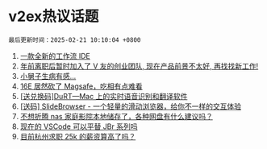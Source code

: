 # v2ex热议话题

`最后更新时间：2025-02-21 10:10:04 +0800`

1. [一款全新的工作流 IDE](https://www.v2ex.com/t/1112879)
1. [年前离职后暂时加入了 V 友的创业团队, 现在产品前景不太好, 再找找新工作!](https://www.v2ex.com/t/1112917)
1. [小舅子生病有感...](https://www.v2ex.com/t/1112859)
1. [16E 居然砍了 Magsafe，吃相有点难看](https://www.v2ex.com/t/1112855)
1. [[送兑换码]DuRT—Mac 上的实时语音识别和翻译软件](https://www.v2ex.com/t/1112884)
1. [[送码] SlideBrowser - 一个轻量的滑动浏览器，给你不一样的交互体验](https://www.v2ex.com/t/1113107)
1. [不想折腾 nas 家庭影院本地储存了，各种网盘有什么建议吗？](https://www.v2ex.com/t/1112838)
1. [现在的 VSCode 可以平替 JBr 系列吗](https://www.v2ex.com/t/1113020)
1. [目前杭州求职 25k 的薪资算高了吗？](https://www.v2ex.com/t/1112850)

